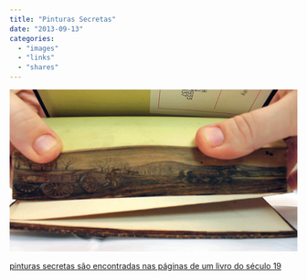 ```yaml
---
title: "Pinturas Secretas"
date: "2013-09-13"
categories: 
  - "images"
  - "links"
  - "shares"
---
```


![](images/tumblr_msuoybn4ur1qz4vrlo1_640.gif)

[pinturas secretas são encontradas nas páginas de um livro do século 19](http://obviousmag.org/sphere/2013/09/pinturas-secretas-sao-encontradas-nas-paginas-de-um-livro-do-seculo-19.html)
